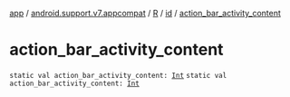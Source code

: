 [app](../../../index.md) / [android.support.v7.appcompat](../../index.md) / [R](../index.md) / [id](index.md) / [action_bar_activity_content](./action_bar_activity_content.md)

# action_bar_activity_content

`static val action_bar_activity_content: `[`Int`](https://kotlinlang.org/api/latest/jvm/stdlib/kotlin/-int/index.html)
`static val action_bar_activity_content: `[`Int`](https://kotlinlang.org/api/latest/jvm/stdlib/kotlin/-int/index.html)